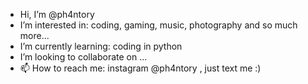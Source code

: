 -  Hi, I’m @ph4ntory
-  I’m interested in: coding, gaming, music, photography and so much more...
-  I’m currently learning: coding in python
-  I’m looking to collaborate on ...
- 📫 How to reach me: instagram @ph4ntory , just text me :)

<!---
ph4ntory/ph4ntory is a ✨ special ✨ repository because its `README.md` (this file) appears on your GitHub profile.
You can click the Preview link to take a look at your changes.
--->
